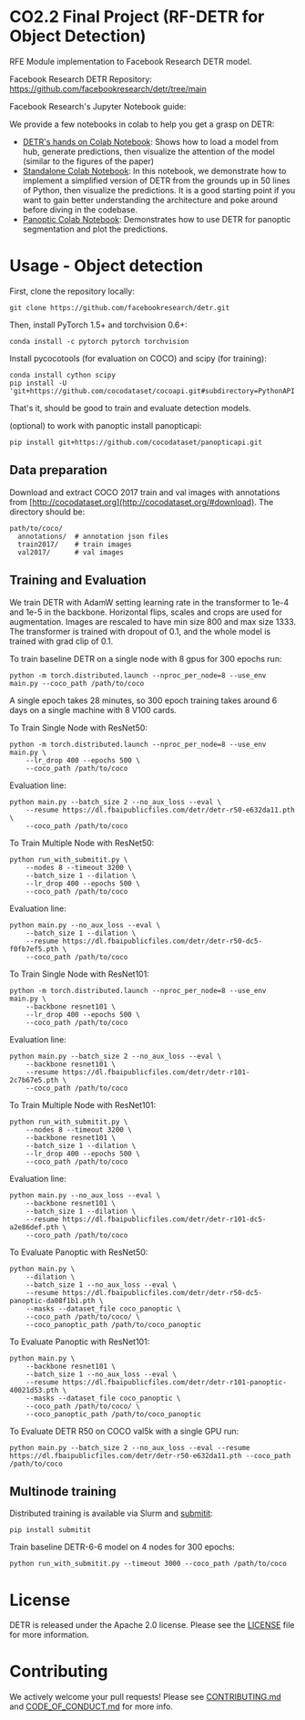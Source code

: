 CO2.2 Final Project (RF-DETR for Object Detection)
========
RFE Module implementation to Facebook Research DETR model.

Facebook Research DETR Repository: https://github.com/facebookresearch/detr/tree/main

Facebook Research's Jupyter Notebook guide:

We provide a few notebooks in colab to help you get a grasp on DETR:
* [DETR's hands on Colab Notebook](https://colab.research.google.com/github/facebookresearch/detr/blob/colab/notebooks/detr_attention.ipynb): Shows how to load a model from hub, generate predictions, then visualize the attention of the model (similar to the figures of the paper)
* [Standalone Colab Notebook](https://colab.research.google.com/github/facebookresearch/detr/blob/colab/notebooks/detr_demo.ipynb): In this notebook, we demonstrate how to implement a simplified version of DETR from the grounds up in 50 lines of Python, then visualize the predictions. It is a good starting point if you want to gain better understanding the architecture and poke around before diving in the codebase.
* [Panoptic Colab Notebook](https://colab.research.google.com/github/facebookresearch/detr/blob/colab/notebooks/DETR_panoptic.ipynb): Demonstrates how to use DETR for panoptic segmentation and plot the predictions.


# Usage - Object detection

First, clone the repository locally:
```
git clone https://github.com/facebookresearch/detr.git
```
Then, install PyTorch 1.5+ and torchvision 0.6+:
```
conda install -c pytorch pytorch torchvision
```
Install pycocotools (for evaluation on COCO) and scipy (for training):
```
conda install cython scipy
pip install -U 'git+https://github.com/cocodataset/cocoapi.git#subdirectory=PythonAPI'
```
That's it, should be good to train and evaluate detection models.

(optional) to work with panoptic install panopticapi:
```
pip install git+https://github.com/cocodataset/panopticapi.git
```

## Data preparation

Download and extract COCO 2017 train and val images with annotations from
[http://cocodataset.org](http://cocodataset.org/#download).
The directory should be:
```
path/to/coco/
  annotations/  # annotation json files
  train2017/    # train images
  val2017/      # val images
```

## Training and Evaluation
We train DETR with AdamW setting learning rate in the transformer to 1e-4 and 1e-5 in the backbone.
Horizontal flips, scales and crops are used for augmentation.
Images are rescaled to have min size 800 and max size 1333.
The transformer is trained with dropout of 0.1, and the whole model is trained with grad clip of 0.1.

To train baseline DETR on a single node with 8 gpus for 300 epochs run:
```
python -m torch.distributed.launch --nproc_per_node=8 --use_env main.py --coco_path /path/to/coco 
```
A single epoch takes 28 minutes, so 300 epoch training
takes around 6 days on a single machine with 8 V100 cards.

To Train Single Node with ResNet50:
```
python -m torch.distributed.launch --nproc_per_node=8 --use_env main.py \
    --lr_drop 400 --epochs 500 \
    --coco_path /path/to/coco
```
Evaluation line:
```
python main.py --batch_size 2 --no_aux_loss --eval \
    --resume https://dl.fbaipublicfiles.com/detr/detr-r50-e632da11.pth \
    --coco_path /path/to/coco
```

To Train Multiple Node with ResNet50:
```
python run_with_submitit.py \
    --nodes 8 --timeout 3200 \
    --batch_size 1 --dilation \
    --lr_drop 400 --epochs 500 \
    --coco_path /path/to/coco
```
Evaluation line:
```
python main.py --no_aux_loss --eval \
    --batch_size 1 --dilation \
    --resume https://dl.fbaipublicfiles.com/detr/detr-r50-dc5-f0fb7ef5.pth \
    --coco_path /path/to/coco
```


To Train Single Node with ResNet101:
```
python -m torch.distributed.launch --nproc_per_node=8 --use_env main.py \
    --backbone resnet101 \
    --lr_drop 400 --epochs 500 \
    --coco_path /path/to/coco
```
Evaluation line:
```
python main.py --batch_size 2 --no_aux_loss --eval \
    --backbone resnet101 \
    --resume https://dl.fbaipublicfiles.com/detr/detr-r101-2c7b67e5.pth \
    --coco_path /path/to/coco
```


To Train Multiple Node with ResNet101:
```
python run_with_submitit.py \
    --nodes 8 --timeout 3200 \
    --backbone resnet101 \
    --batch_size 1 --dilation \
    --lr_drop 400 --epochs 500 \
    --coco_path /path/to/coco
```
Evaluation line:
```
python main.py --no_aux_loss --eval \
    --backbone resnet101 \
    --batch_size 1 --dilation \
    --resume https://dl.fbaipublicfiles.com/detr/detr-r101-dc5-a2e86def.pth \
    --coco_path /path/to/coco
```


To Evaluate Panoptic with ResNet50:
```
python main.py \
    --dilation \
    --batch_size 1 --no_aux_loss --eval \
    --resume https://dl.fbaipublicfiles.com/detr/detr-r50-dc5-panoptic-da08f1b1.pth \
    --masks --dataset_file coco_panoptic \
    --coco_path /path/to/coco/ \
    --coco_panoptic_path /path/to/coco_panoptic
```


To Evaluate Panoptic with ResNet101:
```
python main.py \
    --backbone resnet101 \
    --batch_size 1 --no_aux_loss --eval \
    --resume https://dl.fbaipublicfiles.com/detr/detr-r101-panoptic-40021d53.pth \
    --masks --dataset_file coco_panoptic \
    --coco_path /path/to/coco/ \
    --coco_panoptic_path /path/to/coco_panoptic
```


To Evaluate DETR R50 on COCO val5k with a single GPU run:
```
python main.py --batch_size 2 --no_aux_loss --eval --resume https://dl.fbaipublicfiles.com/detr/detr-r50-e632da11.pth --coco_path /path/to/coco
```


## Multinode training
Distributed training is available via Slurm and [submitit](https://github.com/facebookincubator/submitit):
```
pip install submitit
```


Train baseline DETR-6-6 model on 4 nodes for 300 epochs:
```
python run_with_submitit.py --timeout 3000 --coco_path /path/to/coco
```


# License
DETR is released under the Apache 2.0 license. Please see the [LICENSE](LICENSE) file for more information.

# Contributing
We actively welcome your pull requests! Please see [CONTRIBUTING.md](.github/CONTRIBUTING.md) and [CODE_OF_CONDUCT.md](.github/CODE_OF_CONDUCT.md) for more info.
